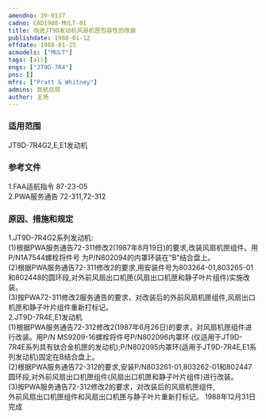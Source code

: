```yaml
---
amendno: 39-0137  
cadno: CAD1988-MULT-01  
title: 改进JT9D发动机风扇机匣包容性的改装  
publishdate: 1988-01-12  
effdate: 1988-01-15  
acmodels: ["MULT"]  
tags: [all]  
engs: ["JT9D-7R4"]  
pns: []  
mfrs: ["Pratt & Whitney"]  
admins: 民航总局  
author: 王扬  
---
```

  
### 适用范围  
JT9D-7R4G2,E,E1发动机  
  
<!--more-->  
### 参考文件  
  1.FAA适航指令 87-23-05  
  2.PWA服务通告 72-311,72-312  
  
### 原因、措施和规定  

  1.JT9D-7R4G2系列发动机:  
  (1)根据PWA服务通告72-311修改2(1987年8月19日)的要求,改装风扇机匣组件。用P/N1A7544螺栓将件号 为P/N802094的内罩环装在"B"结合盘上。  
  (2)根据PWA服务通告72-311修改2的要求,用安装件号为803264-01,803265-01和802448的圆环段,对外前风扇出口机匣(风扇出口机匣和静子叶片组件)实施改装。  
  (3)按PWA72-311修改2服务通告的要求，对改装后的外前风扇机匣组件,风扇出口机匣和静子叶片组件重新打标记。  
2.JT9D-7R4E,E1发动机  
  (1)根据PWA服务通告72-312修改2(1987年6月26日)的要求，对风扇机匣组件进行改装。用P/N MS9209-16螺栓将件号P/N802096内罩环  (仅适用于JT9D-7R4E系列具有钛合金机匣的发动机);P/N802095内罩环(适用于JT9D-7R4E,E1系列发动机)固定在B结合盘上。  
  (2)根据PWA服务通告72-312的要求,安装P/N803261-01,803262-01和802447圆环段,对外前风扇出口机匣组件(风扇出口机匣和静子叶片组件)进行改装。  
  (3)按PWA服务通告72-312修改2的要求，对改装后的风扇机匣组件,  
外前风扇出口机匣组件和风扇出口机匣与静子叶片重新打标记。 1988年12月31日完成  
